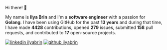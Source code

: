 Hi there! 👋

My name is **Ilya Brin** and I'm a **software engineer** with a passion for **Golang**. I have been using GitHub for the past **13 years** and during that time, I have made **4428** contributions, opened **279** issues, submitted **158** pull requests, and contributed to **17** open-source projects.

[1.1]: https://user-images.githubusercontent.com/464157/88304618-307f2b00-cd11-11ea-8f5a-0a154f7b523d.png (Feel free to add me to your network)
[2.1]: https://user-images.githubusercontent.com/464157/88305468-39bcc780-cd12-11ea-826e-f67163b6cf1f.png (You are here 😸)
[1]: https://www.linkedin.com/in/ilyabrin
[2]: https://www.github.com/ilyabrin

[![linkedin ilyabrin][1.1]][1]
[![github ilyabrin][2.1]][2]

